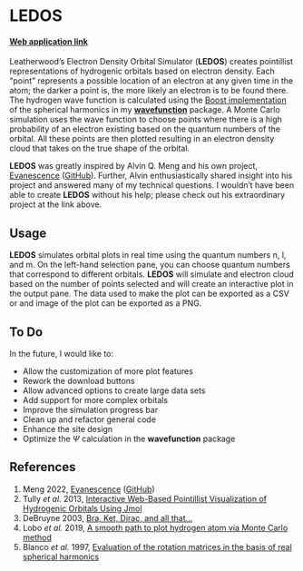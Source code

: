 
<!-- README.md is generated from README.Rmd. Please edit that file -->

# LEDOS

<!-- badges: start -->
<!-- badges: end -->

#### [Web application link](https://hmlea.shinyapps.io/ledos/)

Leatherwood’s Electron Density Orbital Simulator (**LEDOS**) creates
pointillist representations of hydrogenic orbitals based on electron
density. Each “point” represents a possible location of an electron at
any given time in the atom; the darker a point is, the more likely an
electron is to be found there. The hydrogen wave function is calculated
using the [Boost
implementation](https://www.boost.org/doc/libs/1_80_0/libs/math/doc/html/math_toolkit/sf_poly/sph_harm.html)
of the spherical harmonics in my
[**wavefunction**](https://github.com/hmlea/wavefunction) package. A
Monte Carlo simulation uses the wave function to choose points where
there is a high probability of an electron existing based on the quantum
numbers of the orbital. All these points are then plotted resulting in
an electron density cloud that takes on the true shape of the orbital.

**LEDOS** was greatly inspired by Alvin Q. Meng and his own project,
[Evanescence](https://al2me6.github.io/evanescence)
([GitHub](https://github.com/al2me6/evanescence)). Further, Alvin
enthusiastically shared insight into his project and answered many of my
technical questions. I wouldn’t have been able to create **LEDOS**
without his help; please check out his extraordinary project at the link
above.

## Usage

**LEDOS** simulates orbital plots in real time using the quantum numbers
n, l, and m. On the left-hand selection pane, you can choose quantum
numbers that correspond to different orbitals. **LEDOS** will simulate
and electron cloud based on the number of points selected and will
create an interactive plot in the output pane. The data used to make the
plot can be exported as a CSV or and image of the plot can be exported
as a PNG.

## To Do

In the future, I would like to:

-   Allow the customization of more plot features
-   Rework the download buttons
-   Allow advanced options to create large data sets
-   Add support for more complex orbitals
-   Improve the simulation progress bar
-   Clean up and refactor general code
-   Enhance the site design
-   Optimize the $\Psi$ calculation in the **wavefunction** package

## References

1.  Meng 2022, [Evanescence](https://al2me6.github.io/evanescence)
    ([GitHub](https://github.com/al2me6/evanescence))
2.  Tully *et al.* 2013, [Interactive Web-Based Pointillist
    Visualization of Hydrogenic Orbitals Using
    Jmol](https://doi.org/10.1021/ed300393s)
3.  DeBruyne 2003, [Bra, Ket, Dirac, and all
    that…](https://faculty.washington.edu/seattle/physics441/441xxxindex.html)
4.  Lobo *et al.* 2019, [A smooth path to plot hydrogen atom via Monte
    Carlo method](https://doi.org/10.1590/1806-9126-RBEF-2019-0073)
5.  Blanco *et al.* 1997, [Evaluation of the rotation matrices in the
    basis of real spherical
    harmonics](https://doi.org/10.1016/S0166-1280(97)00185-1)
